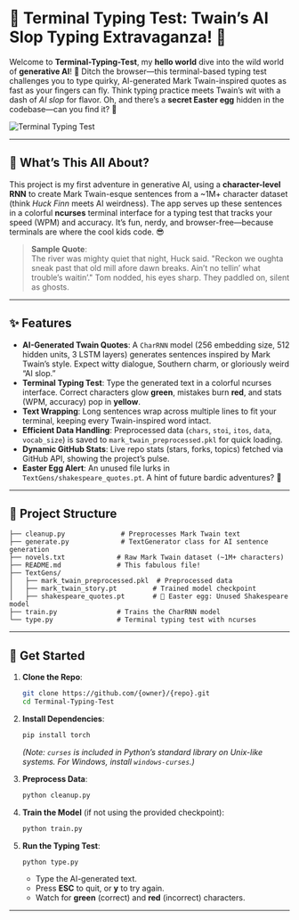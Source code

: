 # 🌟 Terminal Typing Test: Twain’s AI Slop Typing Extravaganza! 🌟

Welcome to **Terminal-Typing-Test**, my **hello world** dive into the wild world of **generative AI**! 🚀 Ditch the browser—this terminal-based typing test challenges you to type quirky, AI-generated Mark Twain-inspired quotes as fast as your fingers can fly. Think typing practice meets Twain’s wit with a dash of *AI slop* for flavor. Oh, and there’s a **secret Easter egg** hidden in the codebase—can you find it? 👀

![Terminal Typing Test](https://img.shields.io/badge/Terminal-Typing%20Test-blueviolet?style=flat-square&logo=github)  

---

## 🎩 What’s This All About?

This project is my first adventure in generative AI, using a **character-level RNN** to create Mark Twain-esque sentences from a ~1M+ character dataset (think *Huck Finn* meets AI weirdness). The app serves up these sentences in a colorful **ncurses** terminal interface for a typing test that tracks your speed (WPM) and accuracy. It’s fun, nerdy, and browser-free—because terminals are where the cool kids code. 😎

> **Sample Quote**:  
> The river was mighty quiet that night, Huck said. "Reckon we oughta sneak past that old mill afore dawn breaks. Ain’t no tellin’ what trouble’s waitin’." Tom nodded, his eyes sharp. They paddled on, silent as ghosts.

---

## ✨ Features

- **AI-Generated Twain Quotes**: A `CharRNN` model (256 embedding size, 512 hidden units, 3 LSTM layers) generates sentences inspired by Mark Twain’s style. Expect witty dialogue, Southern charm, or gloriously weird “AI slop.”
- **Terminal Typing Test**: Type the generated text in a colorful ncurses interface. Correct characters glow **green**, mistakes burn **red**, and stats (WPM, accuracy) pop in **yellow**.
- **Text Wrapping**: Long sentences wrap across multiple lines to fit your terminal, keeping every Twain-inspired word intact.
- **Efficient Data Handling**: Preprocessed data (`chars`, `stoi`, `itos`, `data`, `vocab_size`) is saved to `mark_twain_preprocessed.pkl` for quick loading.
- **Dynamic GitHub Stats**: Live repo stats (stars, forks, topics) fetched via GitHub API, showing the project’s pulse.
- **Easter Egg Alert**: An unused file lurks in `TextGens/shakespeare_quotes.pt`. A hint of future bardic adventures? 🤔

---

## 📂 Project Structure

```
├── cleanup.py              # Preprocesses Mark Twain text
├── generate.py             # TextGenerator class for AI sentence generation
├── novels.txt             # Raw Mark Twain dataset (~1M+ characters)
├── README.md              # This fabulous file!
├── TextGens/
│   ├── mark_twain_preprocessed.pkl  # Preprocessed data
│   ├── mark_twain_story.pt         # Trained model checkpoint
│   ├── shakespeare_quotes.pt       # 🐣 Easter egg: Unused Shakespeare model
├── train.py               # Trains the CharRNN model
└── type.py                # Terminal typing test with ncurses
```

---

## 🚀 Get Started

1. **Clone the Repo**:
   ```bash
   git clone https://github.com/{owner}/{repo}.git
   cd Terminal-Typing-Test
   ```

2. **Install Dependencies**:
   ```bash
   pip install torch
   ```
   *(Note: `curses` is included in Python’s standard library on Unix-like systems. For Windows, install `windows-curses`.)*

3. **Preprocess Data**:
   ```bash
   python cleanup.py
   ```

4. **Train the Model** (if not using the provided checkpoint):
   ```bash
   python train.py
   ```

5. **Run the Typing Test**:
   ```bash
   python type.py
   ```

   - Type the AI-generated text.
   - Press **ESC** to quit, or **y** to try again.
   - Watch for **green** (correct) and **red** (incorrect) characters.

---

